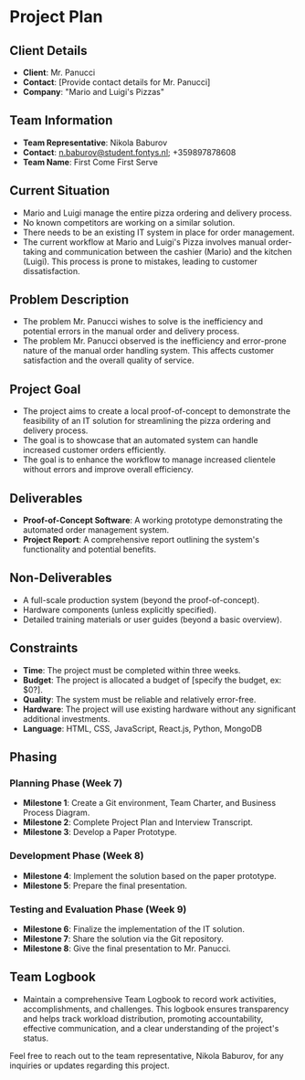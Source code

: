 # Project Plan

## Client Details
- **Client**: Mr. Panucci
- **Contact**: [Provide contact details for Mr. Panucci]
- **Company**: "Mario and Luigi's Pizzas"

## Team Information
- **Team Representative**: Nikola Baburov
- **Contact**: n.baburov@student.fontys.nl; +359897878608
- **Team Name**: First Come First Serve

## Current Situation
- Mario and Luigi manage the entire pizza ordering and delivery process.
- No known competitors are working on a similar solution.
- There needs to be an existing IT system in place for order management.
- The current workflow at Mario and Luigi's Pizza involves manual order-taking and communication between the cashier (Mario) and the kitchen (Luigi). This process is prone to mistakes, leading to customer dissatisfaction.

## Problem Description
- The problem Mr. Panucci wishes to solve is the inefficiency and potential errors in the manual order and delivery process.
- The problem Mr. Panucci observed is the inefficiency and error-prone nature of the manual order handling system. This affects customer satisfaction and the overall quality of service.

## Project Goal
- The project aims to create a local proof-of-concept to demonstrate the feasibility of an IT solution for streamlining the pizza ordering and delivery process.
- The goal is to showcase that an automated system can handle increased customer orders efficiently.
- The goal is to enhance the workflow to manage increased clientele without errors and improve overall efficiency.

## Deliverables
- **Proof-of-Concept Software**: A working prototype demonstrating the automated order management system.
- **Project Report**: A comprehensive report outlining the system's functionality and potential benefits.

## Non-Deliverables
- A full-scale production system (beyond the proof-of-concept).
- Hardware components (unless explicitly specified).
- Detailed training materials or user guides (beyond a basic overview).

## Constraints
- **Time**: The project must be completed within three weeks.
- **Budget**: The project is allocated a budget of [specify the budget, ex: $0?].
- **Quality**: The system must be reliable and relatively error-free.
- **Hardware**: The project will use existing hardware without any significant additional investments.
- **Language**: HTML, CSS, JavaScript, React.js, Python, MongoDB

## Phasing
### Planning Phase (Week 7)
- **Milestone 1**: Create a Git environment, Team Charter, and Business Process Diagram.
- **Milestone 2**: Complete Project Plan and Interview Transcript.
- **Milestone 3**: Develop a Paper Prototype.

### Development Phase (Week 8)
- **Milestone 4**: Implement the solution based on the paper prototype.
- **Milestone 5**: Prepare the final presentation.

### Testing and Evaluation Phase (Week 9)
- **Milestone 6**: Finalize the implementation of the IT solution.
- **Milestone 7**: Share the solution via the Git repository.
- **Milestone 8**: Give the final presentation to Mr. Panucci.

## Team Logbook
- Maintain a comprehensive Team Logbook to record work activities, accomplishments, and challenges. This logbook ensures transparency and helps track workload distribution, promoting accountability, effective communication, and a clear understanding of the project's status.

Feel free to reach out to the team representative, Nikola Baburov, for any inquiries or updates regarding this project.
